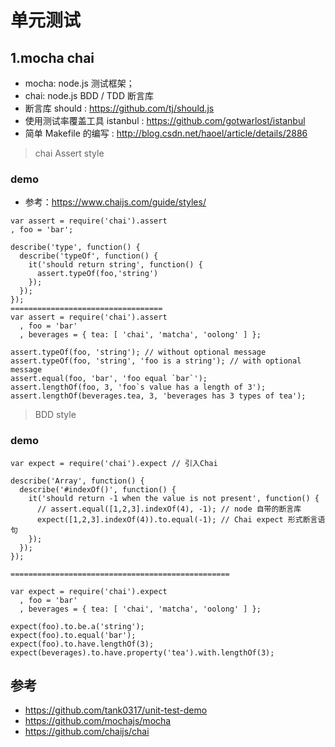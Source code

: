 # 单元测试

## 1.mocha chai
- mocha: node.js 测试框架；
- chai: node.js BDD / TDD 断言库
- 断言库 should : https://github.com/tj/should.js
- 使用测试率覆盖工具 istanbul : https://github.com/gotwarlost/istanbul
- 简单 Makefile 的编写 : http://blog.csdn.net/haoel/article/details/2886

> chai Assert style

### demo
- 参考：https://www.chaijs.com/guide/styles/
```
var assert = require('chai').assert
, foo = 'bar';

describe('type', function() {
  describe('typeOf', function() {
    it('should return string', function() {
      assert.typeOf(foo,'string')
    });
  });
});
==================================
var assert = require('chai').assert
  , foo = 'bar'
  , beverages = { tea: [ 'chai', 'matcha', 'oolong' ] };

assert.typeOf(foo, 'string'); // without optional message
assert.typeOf(foo, 'string', 'foo is a string'); // with optional message
assert.equal(foo, 'bar', 'foo equal `bar`');
assert.lengthOf(foo, 3, 'foo`s value has a length of 3');
assert.lengthOf(beverages.tea, 3, 'beverages has 3 types of tea');
```

> BDD style

### demo

```
var expect = require('chai').expect // 引入Chai

describe('Array', function() {
  describe('#indexOf()', function() {
    it('should return -1 when the value is not present', function() {
      // assert.equal([1,2,3].indexOf(4), -1); // node 自带的断言库
      expect([1,2,3].indexOf(4)).to.equal(-1); // Chai expect 形式断言语句
    });
  });
});

=================================================

var expect = require('chai').expect
  , foo = 'bar'
  , beverages = { tea: [ 'chai', 'matcha', 'oolong' ] };

expect(foo).to.be.a('string');
expect(foo).to.equal('bar');
expect(foo).to.have.lengthOf(3);
expect(beverages).to.have.property('tea').with.lengthOf(3);
```



## 参考

- https://github.com/tank0317/unit-test-demo
- https://github.com/mochajs/mocha
- https://github.com/chaijs/chai
